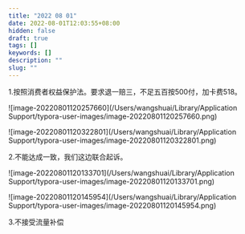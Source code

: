 ```yaml
---
title: "2022 08 01"
date: 2022-08-01T12:03:55+08:00
hidden: false
draft: true
tags: []
keywords: []
description: ""
slug: ""
---
```


1.按照消费者权益保护法。要求退一赔三，不足五百按500付，加卡费518。

![image-20220801120257660](/Users/wangshuai/Library/Application Support/typora-user-images/image-20220801120257660.png)

![image-20220801120322801](/Users/wangshuai/Library/Application Support/typora-user-images/image-20220801120322801.png)

2.不能达成一致，我们这边联合起诉。

![image-20220801120133701](/Users/wangshuai/Library/Application Support/typora-user-images/image-20220801120133701.png)

![image-20220801120145954](/Users/wangshuai/Library/Application Support/typora-user-images/image-20220801120145954.png)

3.不接受流量补偿
